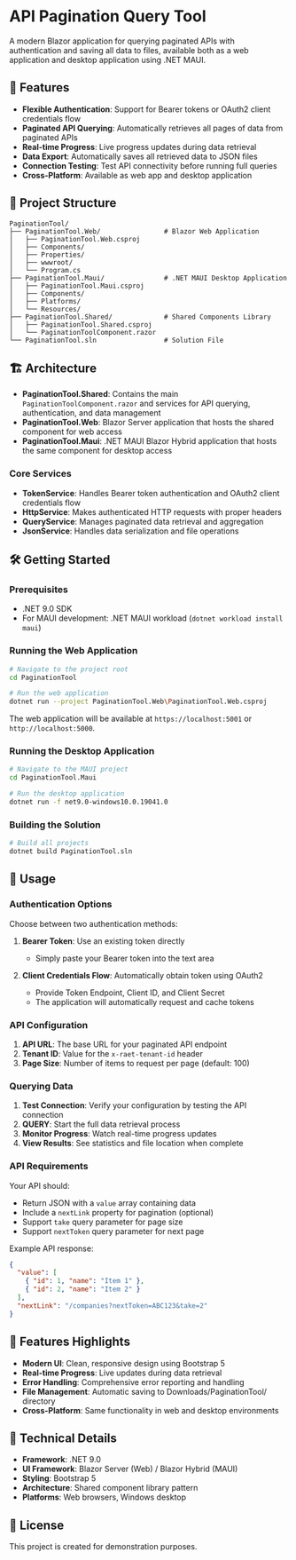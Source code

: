 # API Pagination Query Tool

A modern Blazor application for querying paginated APIs with authentication and saving all data to files, available both as a web application and desktop application using .NET MAUI.

## 🚀 Features

- **Flexible Authentication**: Support for Bearer tokens or OAuth2 client credentials flow
- **Paginated API Querying**: Automatically retrieves all pages of data from paginated APIs
- **Real-time Progress**: Live progress updates during data retrieval
- **Data Export**: Automatically saves all retrieved data to JSON files
- **Connection Testing**: Test API connectivity before running full queries
- **Cross-Platform**: Available as web app and desktop application

## 📁 Project Structure

```
PaginationTool/
├── PaginationTool.Web/                # Blazor Web Application
│   ├── PaginationTool.Web.csproj
│   ├── Components/
│   ├── Properties/
│   ├── wwwroot/
│   └── Program.cs
├── PaginationTool.Maui/               # .NET MAUI Desktop Application
│   ├── PaginationTool.Maui.csproj
│   ├── Components/
│   ├── Platforms/
│   └── Resources/
├── PaginationTool.Shared/             # Shared Components Library
│   ├── PaginationTool.Shared.csproj
│   └── PaginationToolComponent.razor
└── PaginationTool.sln                 # Solution File
```

## 🏗️ Architecture

- **PaginationTool.Shared**: Contains the main `PaginationToolComponent.razor` and services for API querying, authentication, and data management
- **PaginationTool.Web**: Blazor Server application that hosts the shared component for web access
- **PaginationTool.Maui**: .NET MAUI Blazor Hybrid application that hosts the same component for desktop access

### Core Services

- **TokenService**: Handles Bearer token authentication and OAuth2 client credentials flow
- **HttpService**: Makes authenticated HTTP requests with proper headers
- **QueryService**: Manages paginated data retrieval and aggregation
- **JsonService**: Handles data serialization and file operations

## 🛠️ Getting Started

### Prerequisites

- .NET 9.0 SDK
- For MAUI development: .NET MAUI workload (`dotnet workload install maui`)

### Running the Web Application

```bash
# Navigate to the project root
cd PaginationTool

# Run the web application
dotnet run --project PaginationTool.Web\PaginationTool.Web.csproj
```

The web application will be available at `https://localhost:5001` or `http://localhost:5000`.

### Running the Desktop Application

```bash
# Navigate to the MAUI project
cd PaginationTool.Maui

# Run the desktop application
dotnet run -f net9.0-windows10.0.19041.0
```

### Building the Solution

```bash
# Build all projects
dotnet build PaginationTool.sln
```

## 🎯 Usage

### Authentication Options

Choose between two authentication methods:

1. **Bearer Token**: Use an existing token directly
   - Simply paste your Bearer token into the text area

2. **Client Credentials Flow**: Automatically obtain token using OAuth2
   - Provide Token Endpoint, Client ID, and Client Secret
   - The application will automatically request and cache tokens

### API Configuration

1. **API URL**: The base URL for your paginated API endpoint
2. **Tenant ID**: Value for the `x-raet-tenant-id` header
3. **Page Size**: Number of items to request per page (default: 100)

### Querying Data

1. **Test Connection**: Verify your configuration by testing the API connection
2. **QUERY**: Start the full data retrieval process
3. **Monitor Progress**: Watch real-time progress updates
4. **View Results**: See statistics and file location when complete

### API Requirements

Your API should:
- Return JSON with a `value` array containing data
- Include a `nextLink` property for pagination (optional)
- Support `take` query parameter for page size
- Support `nextToken` query parameter for next page

Example API response:
```json
{
  "value": [
    { "id": 1, "name": "Item 1" },
    { "id": 2, "name": "Item 2" }
  ],
  "nextLink": "/companies?nextToken=ABC123&take=2"
}
```

## 🎨 Features Highlights

- **Modern UI**: Clean, responsive design using Bootstrap 5
- **Real-time Progress**: Live updates during data retrieval
- **Error Handling**: Comprehensive error reporting and handling
- **File Management**: Automatic saving to Downloads/PaginationTool/ directory
- **Cross-Platform**: Same functionality in web and desktop environments

## 🔧 Technical Details

- **Framework**: .NET 9.0
- **UI Framework**: Blazor Server (Web) / Blazor Hybrid (MAUI)
- **Styling**: Bootstrap 5
- **Architecture**: Shared component library pattern
- **Platforms**: Web browsers, Windows desktop

## 📝 License

This project is created for demonstration purposes.
